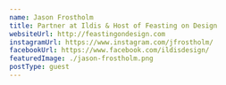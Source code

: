 ```yaml
---
name: Jason Frostholm
title: Partner at Ildis & Host of Feasting on Design
websiteUrl: http://feastingondesign.com
instagramUrl: https://www.instagram.com/jfrostholm/
facebookUrl: https://www.facebook.com/ildisdesign/
featuredImage: ./jason-frostholm.png
postType: guest
---
```

